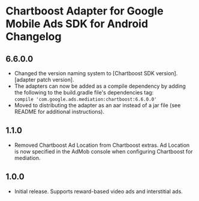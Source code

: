 # Chartboost Adapter for Google Mobile Ads SDK for Android Changelog

## 6.6.0.0
- Changed the version naming system to
  [Chartboost SDK version].[adapter patch version].
- The adapters can now be added as a compile dependency by adding the following
  to the build.gradle file's dependencies tag:  
  `compile 'com.google.ads.mediation:chartboost:6.6.0.0'`
- Moved to distributing the adapter as an aar instead of a jar file
  (see README for additional instructions).

## 1.1.0
- Removed Chartboost Ad Location from Chartboost extras. Ad Location is now
specified in the AdMob console when configuring Chartboost for mediation.

## 1.0.0
- Initial release. Supports reward-based video ads and interstitial ads.
